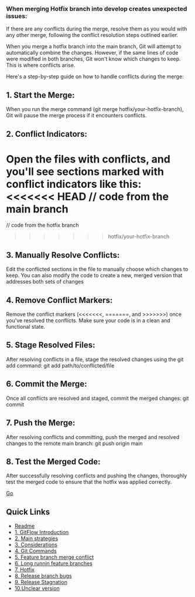 ### When merging Hotfix branch into develop creates unexpected issues:

If there are any conflicts during the merge, resolve them as you would with any other merge, following the conflict resolution steps outlined earlier.

When you merge a hotfix branch into the main branch, Git will attempt to automatically combine the changes. However, if the same lines of code were modified in both branches, Git won't know which changes to keep. This is where conflicts arise.

Here's a step-by-step guide on how to handle conflicts during the merge:

## 1. Start the Merge:
When you run the merge command (git merge hotfix/your-hotfix-branch), Git will pause the merge process if it encounters conflicts.

## 2. Conflict Indicators:
Open the files with conflicts, and you'll see sections marked with conflict indicators like this:
 <<<<<<< HEAD
// code from the main branch
=======
// code from the hotfix branch
>>>>>>> hotfix/your-hotfix-branch

## 3. Manually Resolve Conflicts:
Edit the conflicted sections in the file to manually choose which changes to keep. You can also modify the code to create a new, merged version that addresses both sets of changes

## 4. Remove Conflict Markers:
Remove the conflict markers (<<<<<<<, =======, and >>>>>>>) once you've resolved the conflicts. Make sure your code is in a clean and functional state.

## 5. Stage Resolved Files:
After resolving conflicts in a file, stage the resolved changes using the git add command:
git add path/to/conflicted/file

## 6. Commit the Merge:
Once all conflicts are resolved and staged, commit the merged changes:
git commit

## 7. Push the Merge:
After resolving conflicts and committing, push the merged and resolved changes to the remote main branch:
git push origin main

## 8. Test the Merged Code:
After successfully resolving conflicts and pushing the changes, thoroughly test the merged code to ensure that the hotfix was applied correctly.

[Go](releaseBranchBugs.md)

## Quick Links

- [Readme](../readme.md)
- [1. GitFlow Introduction](Git-Flow-Introduction.md)
- [2. Main strategies](Main-strategies.md)
- [3. Considerations](considerations.md)
- [4. Git Commands](Git-Commands.md)
- [5. Feature branch merge conflict](featureBranchMergeConflict.md)
- [6. Long runnin feature branches](long-runninFeatureBranches.md)
- [7. Hotfix](mergingHotFixintoDevelo.md)
- [8. Release branch bugs](releaseBranchBugs.md)
- [9. Release Stagnation](releaseStagnation.md)
- [10.Unclear version](unclearVersioning.md)